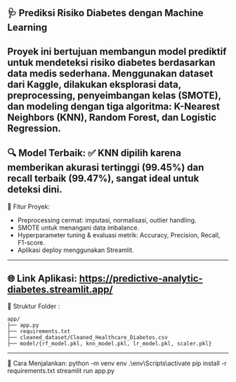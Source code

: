 ## 🩺 Prediksi Risiko Diabetes dengan Machine Learning
Proyek ini bertujuan membangun model prediktif untuk mendeteksi risiko diabetes berdasarkan data medis sederhana. Menggunakan dataset dari Kaggle, dilakukan eksplorasi data, preprocessing, penyeimbangan kelas (SMOTE), dan modeling dengan tiga algoritma: K-Nearest Neighbors (KNN), Random Forest, dan Logistic Regression.
---
🔍 Model Terbaik:
✅ KNN dipilih karena memberikan akurasi tertinggi (99.45%) dan recall terbaik (99.47%), sangat ideal untuk deteksi dini.
---
🔧 Fitur Proyek:

- Preprocessing cermat: imputasi, normalisasi, outlier handling.
- SMOTE untuk menangani data imbalance.
- Hyperparameter tuning & evaluasi metrik: Accuracy, Precision, Recall, F1-score.
- Aplikasi deploy menggunakan Streamlit.
---
🌐 Link Aplikasi: https://predictive-analytic-diabetes.streamlit.app/
---
📂 Struktur Folder :
```
app/
├── app.py
├── requirements.txt
├── cleaned_dataset/Cleaned_Healthcare_Diabetes.csv
├── model/{rf_model.pkl, knn_model.pkl, lr_model.pkl, scaler.pkl}
```
---
📌 Cara Menjalankan:
python -m venv env
.\env\Scripts\activate
pip install -r requirements.txt
streamlit run app.py
